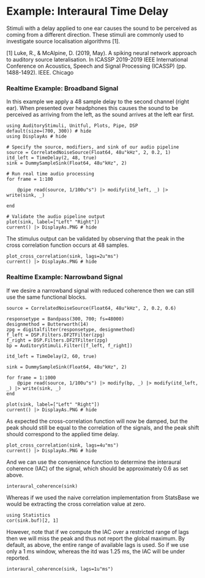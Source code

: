 # Example: Interaural Time Delay

Stimuli with a delay applied to one ear causes the sound to be perceived
as coming from a different direction.
These stimuli are commonly used to investigate source localisation algorithms [1].

[1] Luke, R., & McAlpine, D. (2019, May). A spiking neural network approach to auditory source lateralisation. In ICASSP 2019-2019 IEEE International Conference on Acoustics, Speech and Signal Processing (ICASSP) (pp. 1488-1492). IEEE.
Chicago	



### Realtime Example: Broadband Signal

In this example we apply a 48 sample delay to the second channel (right ear).
When presented over headphones this causes the sound to be perceived as arriving from the left,
as the sound arrives at the left ear first.


```@example realtime
using AuditoryStimuli, Unitful, Plots, Pipe, DSP
default(size=(700, 300)) # hide
using DisplayAs # hide

# Specify the source, modifiers, and sink of our audio pipeline
source = CorrelatedNoiseSource(Float64, 48u"kHz", 2, 0.2, 1)
itd_left = TimeDelay(2, 48, true)
sink = DummySampleSink(Float64, 48u"kHz", 2)

# Run real time audio processing
for frame = 1:100

    @pipe read(source, 1/100u"s") |> modify(itd_left, _) |> write(sink, _)

end

# Validate the audio pipeline output
plot(sink, label=["Left" "Right"])
current() |> DisplayAs.PNG # hide
```

The stimulus output can be validated by observing that the peak in the cross correlation function occurs at 48 samples.

```@example realtime
plot_cross_correlation(sink, lags=2u"ms")
current() |> DisplayAs.PNG # hide
```

### Realtime Example: Narrowband Signal

If we desire a narrowband signal with reduced coherence
then we can still use the same functional blocks.

```@example realtime
source = CorrelatedNoiseSource(Float64, 48u"kHz", 2, 0.2, 0.6)

responsetype = Bandpass(300, 700; fs=48000)
designmethod = Butterworth(14)
zpg = digitalfilter(responsetype, designmethod)
f_left = DSP.Filters.DF2TFilter(zpg)
f_right = DSP.Filters.DF2TFilter(zpg)
bp = AuditoryStimuli.Filter([f_left, f_right])

itd_left = TimeDelay(2, 60, true)

sink = DummySampleSink(Float64, 48u"kHz", 2)

for frame = 1:1000
    @pipe read(source, 1/100u"s") |> modify(bp, _) |> modify(itd_left, _) |> write(sink, _)
end

plot(sink, label=["Left" "Right"])
current() |> DisplayAs.PNG # hide
```

As expected the cross-correlation function will now be damped,
but the peak should still be equal to the correlation of the signals,
and the peak shift should correspond to the applied time delay.

```@example realtime
plot_cross_correlation(sink, lags=4u"ms")
current() |> DisplayAs.PNG # hide
```

And we can use the convenience function to determine the interaural coherence (IAC)
of the signal, which should be approximately 0.6 as set above.

```@example realtime
interaural_coherence(sink)
```

Whereas if we used the naive correlation implementation from StatsBase we would
be extracting the cross correlation value at zero.

```@example realtime
using Statistics
cor(sink.buf)[2, 1]
```

However, note that if we compute the IAC over a restricted range of lags
then we will miss the peak and thus not report the global maximum.
By default, as above, the entire range of available lags is used.
So if we use only a 1 ms window, whereas the itd was 1.25 ms, the IAC
will be under reported.

```@example realtime
interaural_coherence(sink, lags=1u"ms")
```
